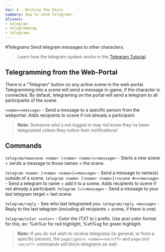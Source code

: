 ```yaml
---
toc: 4 - Writing the Story
summary: How to send telegrams.
aliases:
- telegram
- telegramming
- telegrams
---
```

#Telegrams
Send telegram messages to other characters.

> Learn how the telegram system works in the [Telegram Tutorial](/help/telegram_tutorial).

## Telegramming from the Web-Portal
There is a "Telegram" button on any active scene in the web-portal. Telegramming into a scene will send a message in-game, if the character is connected. By default, telegraming on the portal will send a telegram to all participants of the scene.

`<name>=<message>` - Send a message to a specific person from the webportal. Adds recipients to scene if not already a participant.

>  **Note:** Someone who's not logged in may not know they've been telegramed unless they notice their notifications!

## Commands
`telegram/newscene <name> [<name> <name>]=<message>` - Starts a new scene + sends a message to those names + the scene.

`telegram <name> [<name> <name>]=<message>` - Send a message to name(s) outside of a scene.
`telegram <name> [<name> <name>]/<scene #>=<message>` - Send a telegram to name + add it to a scene. Adds recipients to scene if not already a participant.
`telegram [=]<message>` - Send a message to your last telegram target + last scene.

`telegram/reply` - See who last telegramed you.
`telegram/reply <message>` - Reply to the last telegram (including all recipients + scene, if there is one)

`telegram/color <color>` - Color the (TXT to <name>) prefix. Use ansi color format for this, ex: \%xh\%xr for red highlight, \%xh\%xg for green highlight.

>  **Note:** If you do not wish to receive telegrams (in general, or from a specific person), the `page/ignore <name>=<on/off>` and `page/dnd <on/off>` commands will block telegrams as well.
